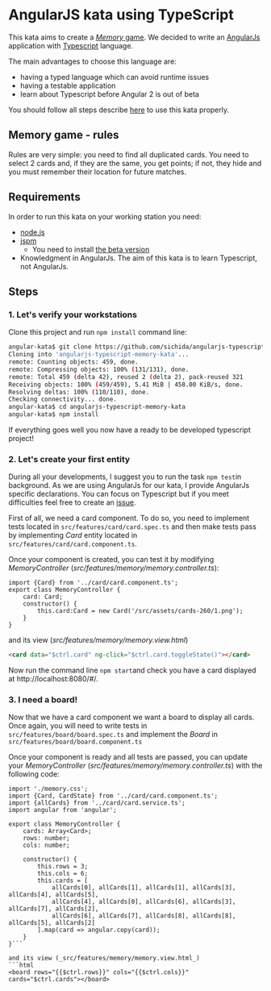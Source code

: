 # AngularJS kata using TypeScript

This kata aims to create a 
[_Memory_ game](https://en.wikipedia.org/wiki/Concentration_%28game%29).
We decided to write an [AngularJs](https://angularjs.org/) application with
[Typescript](https://www.typescriptlang.org/) language.

The main advantages to choose this language are:
- having a typed language which can avoid runtime issues
- having a testable application
- learn about Typescript before Angular 2 is out of beta 

You should follow all steps describe [here](#Steps) to use this kata properly.

## Memory game - rules
Rules are very simple: you need to find all duplicated cards.
You need to select 2 cards and, if they are the same, you get points; if not,
they hide and you must remember their location for future matches. 

## Requirements

In order to run this kata on your working station you need:
- [node.js](https://nodejs.org/en/)
- [jspm](http://jspm.io/)
    - You need to install [the beta version](http://jspm.io/0.17-beta-guide/index.html)
- Knowledgment in AngularJs. The aim of this kata is to learn Typescript, not AngularJs.

## Steps
### 1. Let's verify your workstations

Clone this project and run `npm install` command line:
```bash
angular-kata$ git clone https://github.com/sichida/angularjs-typescript-memory-kata.git
Cloning into 'angularjs-typescript-memory-kata'...
remote: Counting objects: 459, done.
remote: Compressing objects: 100% (131/131), done.
remote: Total 459 (delta 42), reused 2 (delta 2), pack-reused 321
Receiving objects: 100% (459/459), 5.41 MiB | 458.00 KiB/s, done.
Resolving deltas: 100% (110/110), done.
Checking connectivity... done.
angular-kata$ cd angularjs-typescript-memory-kata
angular-kata$ npm install
```

If everything goes well you now have a ready to be developed typescript project!

### 2. Let's create your first entity

During all your developments, I suggest you to run the task `npm test`in background.
As we are using AngularJs for our kata, I provide AngularJs specific declarations. You
can focus on Typescript but if you meet difficulties feel free to create an
[issue](https://github.com/sichida/angularjs-typescript-memory-kata/issues/new).

First of all, we need a card component. To do so, you need to implement tests located in
`src/features/card/card.spec.ts` and then make tests pass by implementing _Card_ entity
located in `src/features/card/card.component.ts`.

Once your component is created, you can test it by modifying _MemoryController_
(_src/features/memory/memory.controller.ts_):
```javacript
import {Card} from '../card/card.component.ts';
export class MemoryController {
    card: Card;
    constructor() {
        this.card:Card = new Card('/src/assets/cards-260/1.png');
    }
}
```

and its view (_src/features/memory/memory.view.html_)
```html
<card data="$ctrl.card" ng-click="$ctrl.card.toggleState()"></card>
```

Now run the command line `npm start`and check you have a card displayed at
http://localhost:8080/#/.

### 3. I need a board!

Now that we have a card component we want a board to display all cards.
Once again, you will need to write tests in `src/features/board/board.spec.ts` and
implement the _Board_ in `src/features/board/board.component.ts`

Once your component is ready and all tests are passed, you can update your
_MemoryController_ (_src/features/memory/memory.controller.ts_) with the following code:
```javacript
import './memory.css';
import {Card, CardState} from '../card/card.component.ts';
import {allCards} from '../card/card.service.ts';
import angular from 'angular';

export class MemoryController {
    cards: Array<Card>;
    rows: number;
    cols: number;
    
    constructor() {
        this.rows = 3;
        this.cols = 6;
        this.cards = [
            allCards[0], allCards[1], allCards[1], allCards[3], allCards[4], allCards[5],
            allCards[4], allCards[0], allCards[6], allCards[3], allCards[7], allCards[2],
            allCards[6], allCards[7], allCards[8], allCards[8], allCards[5], allCards[2]
        ].map(card => angular.copy(card));
    }
}```

and its view (_src/features/memory/memory.view.html_)
```html
<board rows="{{$ctrl.rows}}" cols="{{$ctrl.cols}}" cards="$ctrl.cards"></board>
```